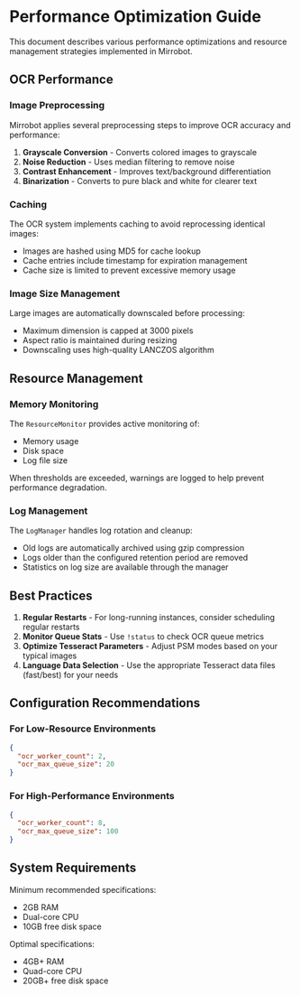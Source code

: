 # Performance Optimization Guide

This document describes various performance optimizations and resource management strategies implemented in Mirrobot.

## OCR Performance

### Image Preprocessing

Mirrobot applies several preprocessing steps to improve OCR accuracy and performance:

1. **Grayscale Conversion** - Converts colored images to grayscale
2. **Noise Reduction** - Uses median filtering to remove noise
3. **Contrast Enhancement** - Improves text/background differentiation
4. **Binarization** - Converts to pure black and white for clearer text

### Caching

The OCR system implements caching to avoid reprocessing identical images:

- Images are hashed using MD5 for cache lookup
- Cache entries include timestamp for expiration management
- Cache size is limited to prevent excessive memory usage

### Image Size Management

Large images are automatically downscaled before processing:

- Maximum dimension is capped at 3000 pixels
- Aspect ratio is maintained during resizing
- Downscaling uses high-quality LANCZOS algorithm

## Resource Management

### Memory Monitoring

The `ResourceMonitor` provides active monitoring of:

- Memory usage
- Disk space
- Log file size

When thresholds are exceeded, warnings are logged to help prevent performance degradation.

### Log Management

The `LogManager` handles log rotation and cleanup:

- Old logs are automatically archived using gzip compression
- Logs older than the configured retention period are removed
- Statistics on log size are available through the manager

## Best Practices

1. **Regular Restarts** - For long-running instances, consider scheduling regular restarts
2. **Monitor Queue Stats** - Use `!status` to check OCR queue metrics
3. **Optimize Tesseract Parameters** - Adjust PSM modes based on your typical images
4. **Language Data Selection** - Use the appropriate Tesseract data files (fast/best) for your needs

## Configuration Recommendations

### For Low-Resource Environments

```json
{
  "ocr_worker_count": 2,
  "ocr_max_queue_size": 20
}
```

### For High-Performance Environments

```json
{
  "ocr_worker_count": 8,
  "ocr_max_queue_size": 100
}
```

## System Requirements

Minimum recommended specifications:
- 2GB RAM
- Dual-core CPU
- 10GB free disk space

Optimal specifications:
- 4GB+ RAM
- Quad-core CPU
- 20GB+ free disk space
